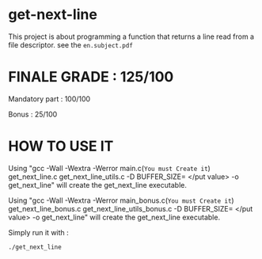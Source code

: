 # get-next-line
This project is about programming a function that returns a line read from a file descriptor.
see the ``en.subject.pdf``
# FINALE GRADE : 125/100
Mandatory part : 100/100

Bonus : 25/100

# HOW TO USE IT 
Using "gcc -Wall -Wextra -Werror main.c(```You must Create it```) get_next_line.c get_next_line_utils.c -D BUFFER_SIZE= </put value> -o get_next_line" will create the get_next_line executable.

Using "gcc -Wall -Wextra -Werror main_bonus.c(```You must Create it```) get_next_line_bonus.c get_next_line_utils_bonus.c -D BUFFER_SIZE= </put value> -o get_next_line" will create the get_next_line executable.

Simply run it with :

```
./get_next_line
```
